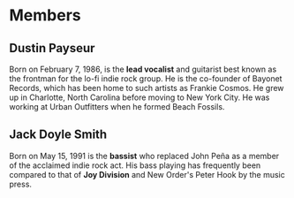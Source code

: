 # Members 

## Dustin Payseur
Born on February 7, 1986, is the **lead vocalist** and guitarist best known as the frontman for the lo-fi indie rock group. He is the co-founder of Bayonet Records, which has been home to such artists as Frankie Cosmos.
He grew up in Charlotte, North Carolina before moving to New York City. He was working at Urban Outfitters when he formed Beach Fossils. 

## Jack Doyle Smith
Born on May 15, 1991 is the **bassist** who replaced John Peña as a member of the acclaimed indie rock act. His bass playing has frequently been compared to that of **Joy Division** and New Order's Peter Hook by the music press.  


